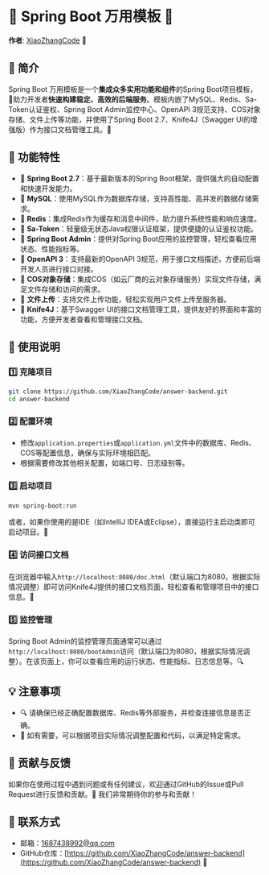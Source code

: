 # 🚀 Spring Boot 万用模板 🚀

**作者**: [XiaoZhangCode](https://github.com/XiaoZhangCode) 🌟

## 📘 简介

Spring Boot 万用模板是一个**集成众多实用功能和组件**的Spring Boot项目模板，🚀助力开发者**快速构建稳定、高效的后端服务**。模板内嵌了MySQL、Redis、Sa-Token认证鉴权、Spring Boot Admin监控中心、OpenAPI 3规范支持、COS对象存储、文件上传等功能，并使用了Spring Boot 2.7、Knife4J（Swagger UI的增强版）作为接口文档管理工具。🔧

## 🎨 功能特性

- 🔰 **Spring Boot 2.7**：基于最新版本的Spring Boot框架，提供强大的自动配置和快速开发能力。
- 💾 **MySQL**：使用MySQL作为数据库存储，支持高性能、高并发的数据存储需求。
- 🐢 **Redis**：集成Redis作为缓存和消息中间件，助力提升系统性能和响应速度。
- 🔑 **Sa-Token**：轻量级无状态Java权限认证框架，提供便捷的认证鉴权功能。
- 🔭 **Spring Boot Admin**：提供对Spring Boot应用的监控管理，轻松查看应用状态、性能指标等。
- 📖 **OpenAPI 3**：支持最新的OpenAPI 3规范，用于接口文档描述，方便前后端开发人员进行接口对接。
- 📁 **COS对象存储**：集成COS（如云厂商的云对象存储服务）实现文件存储，满足文件存储和访问的需求。
- 📂 **文件上传**：支持文件上传功能，轻松实现用户文件上传至服务器。
- 📘 **Knife4J**：基于Swagger UI的接口文档管理工具，提供友好的界面和丰富的功能，方便开发者查看和管理接口文档。

## 📘 使用说明

### 1️⃣ 克隆项目

```bash
git clone https://github.com/XiaoZhangCode/answer-backend.git
cd answer-backend
```

### 2️⃣ 配置环境

- 修改`application.properties`或`application.yml`文件中的数据库、Redis、COS等配置信息，确保与实际环境相匹配。
- 根据需要修改其他相关配置，如端口号、日志级别等。

### 3️⃣ 启动项目

```bash
mvn spring-boot:run
```
或者，如果你使用的是IDE（如IntelliJ IDEA或Eclipse），直接运行主启动类即可启动项目。🏃

### 4️⃣ 访问接口文档

在浏览器中输入`http://localhost:8080/doc.html`（默认端口为8080，根据实际情况调整）即可访问Knife4J提供的接口文档页面，轻松查看和管理项目中的接口信息。📖

### 5️⃣ 监控管理

Spring Boot Admin的监控管理页面通常可以通过`http://localhost:8080/bootAdmin`访问（默认端口为8080，根据实际情况调整）。在该页面上，你可以查看应用的运行状态、性能指标、日志信息等。🔍

## 💡 注意事项

- 🔍 请确保已经正确配置数据库、Redis等外部服务，并检查连接信息是否正确。
- 🔧 如有需要，可以根据项目实际情况调整配置和代码，以满足特定需求。

## 💪 贡献与反馈

如果你在使用过程中遇到问题或有任何建议，欢迎通过GitHub的Issue或Pull Request进行反馈和贡献。🤝 我们非常期待你的参与和贡献！

## 📧 联系方式

- 邮箱：[1687438992@qq.com](mailto:1687438992@qq.com)
- GitHub仓库：[https://github.com/XiaoZhangCode/answer-backend](https://github.com/XiaoZhangCode/answer-backend) 🔗